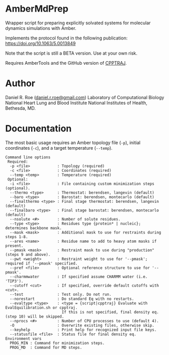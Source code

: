 AmberMdPrep
===========

Wrapper script for preparing explicitly solvated systems for molecular dynamics simulations with Amber.

Implements the protocol found in the following publication: https://doi.org/10.1063/5.0013849

Note that the script is still a BETA version. Use at your own risk.

Requires AmberTools and the GitHub version of [CPPTRAJ](https://github.com/Amber-MD/cpptraj).

Author
======
Daniel R. Roe (<daniel.r.roe@gmail.com>)
Laboratory of Computational Biology
National Heart Lung and Blood Institute
National Institutes of Health, Bethesda, MD.

Documentation
=============

The most basic usage requires an Amber topology file (`-p`), initial coordinates (`-c`), and
a target temperature (`--temp`).

```
Command line options
 Required:
  -p <file>            : Topology (required)
  -c <file>            : Coordinates (required)
  --temp <temp>        : Temperature (required)
 Optional:
  -i <file>            : File containing custom minimization steps (optional).
  --thermo <type>      : Thermostat: berendsen, langevin (default)
  --baro <type>        : Barostat: berendsen, montecarlo (default)
  --finalthermo <type> : Final stage thermostat: berendsen, langevin (default)
  --finalbaro <type>   : Final stage barostat: berendsen, montecarlo (default)
  --nsolute <#>        : Number of solute residues.
  --type <type>        : Residues type {protein* | nucleic}; determines backbone mask.
  --mask <mask>        : Additional mask to use for restraints during steps 1-8.
  --ares <name>        : Residue name to add to heavy atom masks if present.
  --pmask <mask>       : Restraint mask to use during "production" (steps 9 and above).
  --pwt <weight>       : Restraint weight to use for '--pmask'; required if '--pmask' specified.
  --pref <file>        : Optional reference structure to use for '--pmask'.
  --charmmwater        : If specified assume CHARMM water (i.e. 'TIP3').
  --cutoff <cut>       : If specified, override default cutoffs with <cut>.
  --test               : Test only. Do not run.
  --norestart          : Do standard Eq with no restarts.
  --evaltype <type>    : <type = {script|cpptraj} Evaluate with EvalEquilibration.sh or cpptraj.
                         If this is not specified, final density eq. (step 10) will be skipped.
  --nprocs <#>         : Number of CPU processes to use (default 4).
  -O                   : Overwrite existing files, otherwise skip.
  --keyhelp            : Print help for recognized input file keys.
  --statusfile <file>  : Status file for final density eq.
Environment vars
  PROG_MIN : Command for minimization steps.
  PROG_MD  : Command for MD steps.
```
